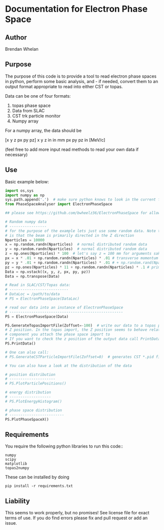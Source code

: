 # Documentation for Electron Phase Space

## Author
Brendan Whelan

## Purpose

The purpose of this code is to provide a tool to read electron phase spaces in python, perform some basic analysis, and - if needed, convert them to an output format appropriate to read into either CST or topas.

Data can be one of four formats:

1. topas phase space
2. Data from SLAC
3. CST trk particle monitor
3. Numpy array

For a numpy array, the data should be

[x y z px py pz]
x y z in in mm
px py pz  in [MeV/c]


(feel free to add more input read methods to read your own data if necessary)

## Use

Basic example below:

```python
import os,sys
import numpy as np
sys.path.append('.')  # make sure python knows to look in the current folder
from PhaseSpaceAnalyser import ElectronPhaseSpace

## please see https://github.com/bwheelz36/ElectronPhaseSpace for allowable data imports:

# Random numpy data
# -----------------
# for the purpose of the example lets just use some random data. Note that here and throughout the code the assumption
# is that the beam is primarily directed in the Z direction
Nparticles = 10000
x = np.random.randn(Nparticles)  # normal distributed random data
y = np.random.randn(Nparticles)  # normal distributed random data
z = np.ones(Nparticles) * 100  # let's say z = 100 mm for arguments sake
px = x * .01 + np.random.randn(Nparticles) * .01 # transverse momentum with some noise (MeV)
py = y * .01 + np.random.randn(Nparticles) * .01 # + np.random.rand(Nparticles) * .001 # transverse momentum with some noise (MeV)
pz = np.ones(Nparticles) * 11 + np.random.randn(Nparticles) * .1 # primary beam direction
Data = np.vstack((x, y, z, px, py, pz))
Data = np.transpose(Data)

# Read in SLAC/CST/Topas data:
# ---------------------------
# DataLoc = /path/to/data
# PS = ElectronPhaseSpace(DataLoc)

# read our data into an instance of ElectronPhaseSpace
# ----------------------------------------------------
PS = ElectronPhaseSpace(Data)

PS.GenerateTopasImportFile(Zoffset=-100)  # write our data to a topas phase space file, with Zoffset controlling the
# Z position. In the topas import, the Z position seems to behave relative to the local coordinate system of whatever
# component you attach the phase space import to
# If you want to check the z position of the output data call PrintData again:
PS.PrintData()

# One can also call:
# PS.GenerateCSTParticleImportFile(Zoffset=0)  # generates CST *.pid file

# You can also have a look at the distribution of the data

# position distribution
# ---------------------
# PS.PlotParticlePositions()

# energy distribution
# -------------------
# PS.PlotEnergyHistogram()

# phase space distribution
# -------------------------
PS.PlotPhaseSpaceX()
```

## Requirements

You require the following python libraries to run this code::

	numpy
	scipy
	matplotlib
	topas2numpy
	
These can be installed by doing

```
pip install -r requirements.txt
```
 
## Liability

This seems to work properly, but no promises! See license file for exact terms of use.
If you do find errors please fix and pull request or add an issue.

   

